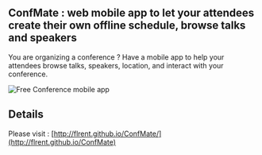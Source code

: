 ## ConfMate : web mobile app to let your attendees create their own offline schedule, browse talks and speakers
You are organizing a conference ? Have a mobile app to help your attendees browse talks, speakers, location, and interact with your conference.

![Free Conference mobile app](http://flrent.github.io/ConfMate/images/conference-mobile-app.png)

## Details
Please visit : [http://flrent.github.io/ConfMate/](http://flrent.github.io/ConfMate)
